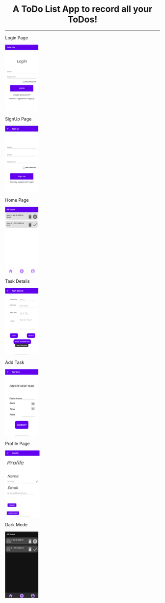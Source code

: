 <h1 align="center">A ToDo List App to record all your ToDos!</h1>
<hr>
<p align="left">
<p>Login Page</p>
<img src="https://github.com/Tanishq2505/ToDoList/blob/v1.0-beta/ToDo%20List%20screenshots/login.png?raw=true" width="108" height="216">
<p>SignUp Page</p>
<img src="https://github.com/Tanishq2505/ToDoList/blob/v1.0-beta/ToDo%20List%20screenshots/signup.png?raw=true" width="108" height="216">
<p>Home Page</p>
<img src="https://github.com/Tanishq2505/ToDoList/blob/v1.0-beta/ToDo%20List%20screenshots/all_tasks.png?raw=true" height=216 width="108">
<p>Task Details</p>
<img src="https://github.com/Tanishq2505/ToDoList/blob/v1.0-beta/ToDo%20List%20screenshots/task_detaills.png?raw=true" height=216 width="108">
<p>Add Task</p>
<img src="https://github.com/Tanishq2505/ToDoList/blob/v1.0-beta/ToDo%20List%20screenshots/create_task.png?raw=true" height=216 width="108">
<p>Profile Page</p>
<img src="https://github.com/Tanishq2505/ToDoList/blob/v1.0-beta/ToDo%20List%20screenshots/profile.png?raw=true" height=216 weight=108>
<p>Dark Mode</p>
<img src = "https://github.com/Tanishq2505/ToDoList/blob/v1.0-beta/ToDo%20List%20screenshots/night_mode.png?raw=true" height = 216 width = 108>
</p>
